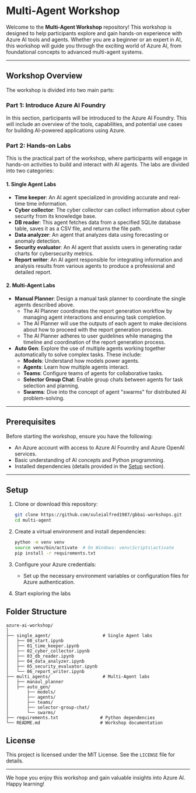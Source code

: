 # Multi-Agent Workshop

Welcome to the **Multi-Agent Workshop** repository! This workshop is designed to help participants explore and gain hands-on experience with Azure AI tools and agents. Whether you are a beginner or an expert in AI, this workshop will guide you through the exciting world of Azure AI, from foundational concepts to advanced multi-agent systems.

---

## Workshop Overview

The workshop is divided into two main parts:

### **Part 1: Introduce Azure AI Foundry**
In this section, participants will be introduced to the Azure AI Foundry. This will include an overview of the tools, capabilities, and potential use cases for building AI-powered applications using Azure.

### **Part 2: Hands-on Labs**
This is the practical part of the workshop, where participants will engage in hands-on activities to build and interact with AI agents. The labs are divided into two categories:

#### **1. Single Agent Labs**
- **Time keeper**: An AI agent specialized in providing accurate and real-time time information.
- **Cyber collector**: The cyber collector can collect information about cyber security from its knowledge base.
- **DB reader**: This agent fetches data from a specified SQLite database table, saves it as a CSV file, and returns the file path.
- **Data analyzer**: An agent that analyzes data using forecasting or anomaly detection.
- **Security evaluator**: An AI agent that assists users in generating radar charts for cybersecurity metrics.
- **Report writer**: An AI agent responsible for integrating information and analysis results from various agents to produce a professional and detailed report.

#### **2. Multi-Agent Labs**
- **Manual Planner**: Design a manual task planner to coordinate the single agents described above.
  - The AI Planner coordinates the report generation workflow by managing agent interactions and ensuring task completion.
  - The AI Planner will use the outputs of each agent to make decisions about how to proceed with the report generation process.
  - The AI Planner adheres to user guidelines while managing the timeline and coordination of the report generation process.
- **Auto Gen**: Explore the use of multiple agents working together automatically to solve complex tasks. These include:
  - **Models**: Understand how models power agents.
  - **Agents**: Learn how multiple agents interact.
  - **Teams**: Configure teams of agents for collaborative tasks.
  - **Selector Group Chat**: Enable group chats between agents for task selection and planning.
  - **Swarms**: Dive into the concept of agent "swarms" for distributed AI problem-solving.

---

## Prerequisites

Before starting the workshop, ensure you have the following:
- An Azure account with access to Azure AI Founrdry and Azure OpenAI services.
- Basic understanding of AI concepts and Python programming.
- Installed dependencies (details provided in the [Setup](#setup) section).

---

## Setup

1. Clone or download this repository:
    ```bash
    git clone https://github.com/xuleialfred1987/gbbai-workshops.git
    cd multi-agent

2. Create a virtual environment and install dependencies:
    ```bash
    python -m venv venv
    source venv/bin/activate  # On Windows: venv\Scripts\activate
    pip install -r requirements.txt

3. Configure your Azure credentials:
    - Set up the necessary environment variables or configuration files for Azure authentication.

4. Start exploring the labs

## Folder Structure

```plaintext
azure-ai-workshop/
│
├── single_agent/                    # Single Agent labs 
│   ├── 00_start.ipynb   
│   ├── 01_time_keeper.ipynb   
│   ├── 02_cyber_collector.ipynb   
│   ├── 03_db_reader.ipynb   
│   ├── 04_data_analyzer.ipynb   
│   ├── 05_security_evaluator.ipynb    
│   └── 06_report_writer.ipynb                              
├── multi_agents/                    # Multi-Agent labs
│   ├── manaul_planner
│   ├── auto_gen/                
│       ├── models/
│       ├── agents/
│       ├── teams/
│       ├── selector-group-chat/
│       └── swarms/
├── requirements.txt                # Python dependencies
└── README.md                       # Workshop documentation
```

## License

This project is licensed under the MIT License. See the `LICENSE` file for details.

---

We hope you enjoy this workshop and gain valuable insights into Azure AI. Happy learning!